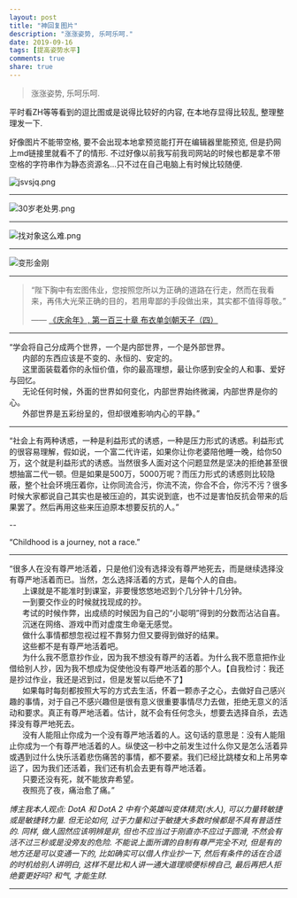 ```yaml
---
layout: post
title: "神回复图片"
description: "涨涨姿势, 乐呵乐呵."
date: 2019-09-16
tags: [提高姿势水平]
comments: true
share: true
---
```


> 涨涨姿势, 乐呵乐呵.

平时看ZH等等看到的逗比图或是说得比较好的内容, 在本地存显得比较乱, 整理整理发一下.

好像图片不能带空格, 要不会出现本地拿预览能打开在编辑器里能预览, 但是扔网上md链接里就看不了的情形. 不过好像以前我写前我司网站的时候也都是拿不带空格的字符串作为静态资源名...只不过在自己电脑上有时候比较随便.


![jsvsjq.png](https://i.loli.net/2019/07/21/5d34490ddd8f481136.png)


---

![30岁老处男.png](https://i.loli.net/2019/07/30/5d3ff7e8bcfad73575.png)


--- 

![找对象这么难.png](https://i.loli.net/2019/08/04/ijh4aTD1cpx3QJO.png)

---

![变形金刚](https://upload.cc/i1/2019/09/16/CTrgXf.png)

---

> “陛下胸中有宏图伟业，您按照您所以为正确的道路在行走，然而在我看来，再伟大光荣正确的目的，若用卑鄙的手段做出来，其实都不值得尊敬。”
> 
> —— [《庆余年》, 第一百三十章 布衣单剑朝天子（四）](https://www.biquyun.com/0_282/220129.html)

---

“学会将自己分成两个世界，一个是内部世界，一个是外部世界。<br/>
&nbsp;&nbsp;&nbsp;&nbsp;&nbsp;&nbsp;内部的东西应该是不变的、永恒的、安定的。<br/>
&nbsp;&nbsp;&nbsp;&nbsp;&nbsp;&nbsp;这里面装载着你的永恒价值，你的最高理想，最让你感到安全的人和事、爱好与回忆。<br/>
&nbsp;&nbsp;&nbsp;&nbsp;&nbsp;&nbsp;无论任何时候，外面的世界如何变化，内部世界始终微澜，内部世界是你的心。<br/>
&nbsp;&nbsp;&nbsp;&nbsp;&nbsp;&nbsp;外部世界是五彩纷呈的，但却很难影响内心的平静。”

---

“社会上有两种诱惑，一种是利益形式的诱惑，一种是压力形式的诱惑。利益形式的很容易理解，假如说，一个富二代许诺，如果你让你老婆陪他睡一晚，给你50万，这个就是利益形式的诱惑。当然很多人面对这个问题显然是坚决的拒绝甚至很想抽富二代一顿。但是如果是500万，5000万呢？而压力形式的诱惑则比较隐蔽，整个社会环境压着你，让你同流合污，你流不流，你合不合，你污不污？很多时候大家都说自己其实也是被压迫的，其实说到底，也不过是害怕反抗会带来的后果罢了。然后再用这些来压迫原本想要反抗的人。”

--

“Childhood is a journey, not a race.”

---

“很多人在没有尊严地活着，只是他们没有选择没有尊严地死去，而是继续选择没有尊严地活着而已。当然，怎么选择活着的方式，是每个人的自由。<br/>
&nbsp;&nbsp;&nbsp;&nbsp;&nbsp;&nbsp;上课就是不能准时到课室，非要慢悠悠地迟到个几分钟十几分钟。<br/>
&nbsp;&nbsp;&nbsp;&nbsp;&nbsp;&nbsp;一到要交作业的时候就找现成的抄。<br/>
&nbsp;&nbsp;&nbsp;&nbsp;&nbsp;&nbsp;考试的时候作弊，出成绩的时候因为自己的“小聪明”得到的分数而沾沾自喜。<br/>
&nbsp;&nbsp;&nbsp;&nbsp;&nbsp;&nbsp;沉迷在网络、游戏中而对虚度生命毫无感觉。<br/>
&nbsp;&nbsp;&nbsp;&nbsp;&nbsp;&nbsp;做什么事情都想忽视过程不靠努力但又要得到做好的结果。<br/>
&nbsp;&nbsp;&nbsp;&nbsp;&nbsp;&nbsp;这些都不是有尊严地活着吧。<br/>
&nbsp;&nbsp;&nbsp;&nbsp;&nbsp;&nbsp;为什么我不愿意抄作业，因为我不想没有尊严的活着。为什么我不愿意把作业借给别人抄，因为我不想成为促使他没有尊严地活着的那个人。【自我检讨：我还是抄过作业，我还是迟到过，但是发誓以后绝不了】<br/>
&nbsp;&nbsp;&nbsp;&nbsp;&nbsp;&nbsp;如果每时每刻都按照大写的方式去生活，怀着一颗赤子之心，去做好自己感兴趣的事情，对于自己不感兴趣但是很有意义很重要事情尽力去做，拒绝无意义的活动和要求。真正有尊严地活着。估计，就不会有任何念头，想要去选择自杀，去选择没有尊严地死去。<br/>
&nbsp;&nbsp;&nbsp;&nbsp;&nbsp;&nbsp;没有人能阻止你成为一个没有尊严地活着的人。这句话的意思是：没有人能阻止你成为一个有尊严地活着的人。纵使这一秒中之前发生过什么你又是怎么活着异或遇到过什么快乐活着悲伤痛苦的事情，都不要紧。我们已经比跳楼女和上吊男幸运了，因为我们还活着，我们还有机会去更有尊严地活着。<br/>
&nbsp;&nbsp;&nbsp;&nbsp;&nbsp;&nbsp;只要还没有死，就不能放弃希望。<br/>
&nbsp;&nbsp;&nbsp;&nbsp;&nbsp;&nbsp;夜照亮了夜，痛治愈了痛。”

*博主我本人观点: DotA 和 DotA 2 中有个英雄叫变体精灵(水人), 可以力量转敏捷或是敏捷转力量. 但无论如何, 过于力量和过于敏捷大多数时候都是不具有普适性的. 同样, 做人固然应该明辨是非, 但也不应当过于刚直亦不应过于圆滑, 不然会有活不过三秒或是没旁友的危险. 不能说上面所谓的自制有尊严完全不对, 但是有的地方还是可以变通一下的, 比如确实可以借人作业抄一下, 然后有条件的话在合适的时机给别人讲明白, 这样不是比和人讲一通大道理顺便标榜自己, 最后再把人拒绝要更好吗? 和气, 才能生财.*

---
